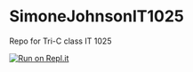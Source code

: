 # SimoneJohnsonIT1025
Repo for Tri-C class IT 1025 

[![Run on Repl.it](https://repl.it/badge/github/SimoneJohnson04/SimoneJohnsonIT1025)](https://repl.it/github/SimoneJohnson04/SimoneJohnsonIT1025)